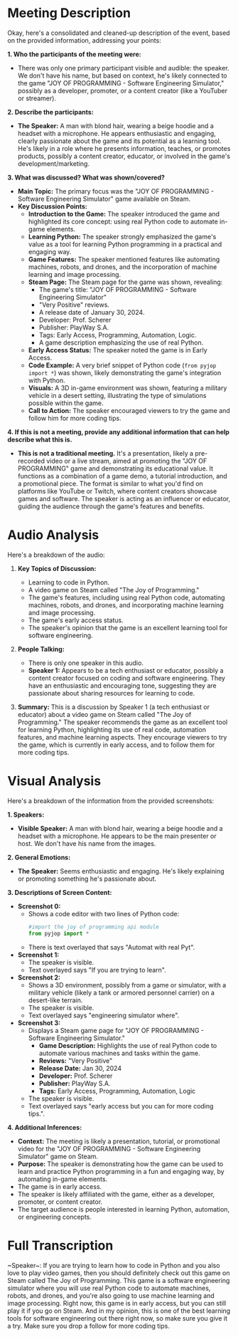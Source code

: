# Meeting Description

Okay, here's a consolidated and cleaned-up description of the event, based on the provided information, addressing your points:

**1. Who the participants of the meeting were:**

*   There was only one primary participant visible and audible: the speaker. We don't have his name, but based on context, he's likely connected to the game "JOY OF PROGRAMMING - Software Engineering Simulator," possibly as a developer, promoter, or a content creator (like a YouTuber or streamer).

**2. Describe the participants:**

*   **The Speaker:** A man with blond hair, wearing a beige hoodie and a headset with a microphone. He appears enthusiastic and engaging, clearly passionate about the game and its potential as a learning tool. He's likely in a role where he presents information, teaches, or promotes products, possibly a content creator, educator, or involved in the game's development/marketing.

**3. What was discussed? What was shown/covered?**

*   **Main Topic:** The primary focus was the "JOY OF PROGRAMMING - Software Engineering Simulator" game available on Steam.
*   **Key Discussion Points:**
    *   **Introduction to the Game:** The speaker introduced the game and highlighted its core concept: using real Python code to automate in-game elements.
    *   **Learning Python:** The speaker strongly emphasized the game's value as a tool for learning Python programming in a practical and engaging way.
    *   **Game Features:** The speaker mentioned features like automating machines, robots, and drones, and the incorporation of machine learning and image processing.
    *   **Steam Page:** The Steam page for the game was shown, revealing:
        *   The game's title: "JOY OF PROGRAMMING - Software Engineering Simulator"
        *   "Very Positive" reviews.
        *   A release date of January 30, 2024.
        *   Developer: Prof. Scherer
        *   Publisher: PlayWay S.A.
        *   Tags: Early Access, Programming, Automation, Logic.
        *   A game description emphasizing the use of real Python.
    *   **Early Access Status:** The speaker noted the game is in Early Access.
    *   **Code Example:** A very brief snippet of Python code (`from pyjop import *`) was shown, likely demonstrating the game's integration with Python.
    *   **Visuals:** A 3D in-game environment was shown, featuring a military vehicle in a desert setting, illustrating the type of simulations possible within the game.
    *   **Call to Action:** The speaker encouraged viewers to try the game and follow him for more coding tips.

**4. If this is not a meeting, provide any additional information that can help describe what this is.**

*   **This is not a traditional meeting.** It's a presentation, likely a pre-recorded video or a live stream, aimed at promoting the "JOY OF PROGRAMMING" game and demonstrating its educational value. It functions as a combination of a game demo, a tutorial introduction, and a promotional piece. The format is similar to what you'd find on platforms like YouTube or Twitch, where content creators showcase games and software. The speaker is acting as an influencer or educator, guiding the audience through the game's features and benefits.



# Audio Analysis

Here's a breakdown of the audio:

1.  **Key Topics of Discussion:**
    *   Learning to code in Python.
    *   A video game on Steam called "The Joy of Programming."
    *   The game's features, including using real Python code, automating machines, robots, and drones, and incorporating machine learning and image processing.
    *   The game's early access status.
    *   The speaker's opinion that the game is an excellent learning tool for software engineering.

2.  **People Talking:**
    *   There is only one speaker in this audio.
    *   **Speaker 1:** Appears to be a tech enthusiast or educator, possibly a content creator focused on coding and software engineering. They have an enthusiastic and encouraging tone, suggesting they are passionate about sharing resources for learning to code.

3.  **Summary:**
    This is a discussion by Speaker 1 (a tech enthusiast or educator) about a video game on Steam called "The Joy of Programming." The speaker recommends the game as an excellent tool for learning Python, highlighting its use of real code, automation features, and machine learning aspects. They encourage viewers to try the game, which is currently in early access, and to follow them for more coding tips.



# Visual Analysis

Here's a breakdown of the information from the provided screenshots:

**1. Speakers:**

*   **Visible Speaker:** A man with blond hair, wearing a beige hoodie and a headset with a microphone. He appears to be the main presenter or host. We don't have his name from the images.

**2. General Emotions:**

*   **The Speaker:** Seems enthusiastic and engaging. He's likely explaining or promoting something he's passionate about.

**3. Descriptions of Screen Content:**

*   **Screenshot 0:**
    *   Shows a code editor with two lines of Python code:
        ```python
        #import the joy of programming api module
        from pyjop import *
        ```
    *   There is text overlayed that says "Automat with real Pyt".
*   **Screenshot 1:**
    *   The speaker is visible.
    *   Text overlayed says "If you are trying to learn".
*   **Screenshot 2:**
    *   Shows a 3D environment, possibly from a game or simulator, with a military vehicle (likely a tank or armored personnel carrier) on a desert-like terrain.
    *   The speaker is visible.
    *   Text overlayed says "engineering simulator where".
*   **Screenshot 3:**
    *   Displays a Steam game page for "JOY OF PROGRAMMING - Software Engineering Simulator."
        *   **Game Description:** Highlights the use of real Python code to automate various machines and tasks within the game.
        *   **Reviews:** "Very Positive"
        *   **Release Date:** Jan 30, 2024
        *   **Developer:** Prof. Scherer
        *   **Publisher:** PlayWay S.A.
        *   **Tags:** Early Access, Programming, Automation, Logic
    *   The speaker is visible.
    *   Text overlayed says "early access but you can for more coding tips.".

**4. Additional Inferences:**

*   **Context:** The meeting is likely a presentation, tutorial, or promotional video for the "JOY OF PROGRAMMING - Software Engineering Simulator" game on Steam.
*   **Purpose:** The speaker is demonstrating how the game can be used to learn and practice Python programming in a fun and engaging way, by automating in-game elements.
*   The game is in early access.
*   The speaker is likely affiliated with the game, either as a developer, promoter, or content creator.
*   The target audience is people interested in learning Python, automation, or engineering concepts.



# Full Transcription

~Speaker~: If you are trying to learn how to code in Python and you also love to play video games, then you should definitely check out this game on Steam called The Joy of Programming. This game is a software engineering simulator where you will use real Python code to automate machines, robots, and drones, and you're also going to use machine learning and image processing. Right now, this game is in early access, but you can still play it if you go on Steam. And in my opinion, this is one of the best learning tools for software engineering out there right now, so make sure you give it a try. Make sure you drop a follow for more coding tips.